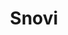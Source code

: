 ---
id: snovi
title: "Snovi"
desc: "Šta su snovi, zašto ih sanjamo i kako nam mogu pomoći u psihoterapijskom procesu"
nav: true
metaTitle: "Snovi | Ubuntu Blog"
metaDesc: "O različitim vrstama stresa, izvorima, reakcijama i veštinama upravljanja stresom."
---